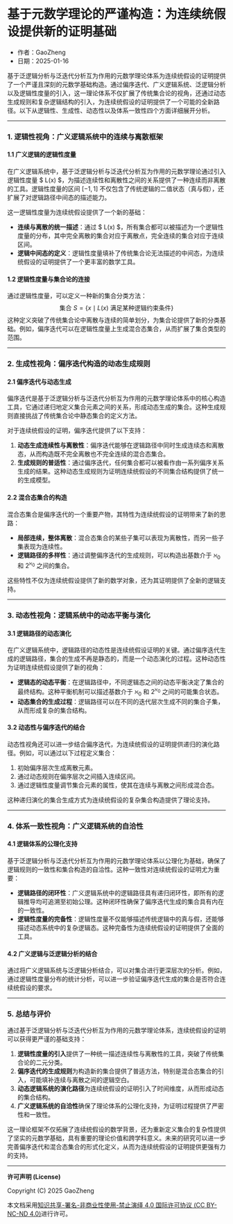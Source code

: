 # **基于元数学理论的严谨构造：为连续统假设提供新的证明基础**

- 作者：GaoZheng
- 日期：2025-01-16

基于泛逻辑分析与泛迭代分析互为作用的元数学理论体系为连续统假设的证明提供了一个严谨且深刻的元数学基础构造。通过偏序迭代、广义逻辑系统、泛逻辑分析以及逻辑性度量的引入，这一理论体系不仅扩展了传统集合论的视角，还通过动态生成规则和复杂逻辑结构的引入，为连续统假设的证明提供了一个可能的全新路径。以下从逻辑性、生成性、动态性以及体系一致性四个方面详细展开分析。

---

### 1. **逻辑性视角：广义逻辑系统中的连续与离散框架**
#### 1.1 **广义逻辑的逻辑性度量**
在广义逻辑系统中，基于泛逻辑分析与泛迭代分析互为作用的元数学理论通过引入逻辑性度量 $ L(x) $，为描述连续性和离散性之间的关系提供了一种连续而非离散的工具。逻辑性度量的区间 $[-1, 1]$ 不仅包含了传统逻辑的二值状态（真与假），还扩展了对逻辑路径中间态的描述能力。

这一逻辑性度量为连续统假设提供了一个新的基础：
- **连续与离散的统一描述**：通过 $ L(x) $，所有集合都可以被描述为一个逻辑性度量的分布，其中完全离散的集合对应于离散点，完全连续的集合对应于连续区间。
- **逻辑中间态的定义**：逻辑性度量填补了传统集合论无法描述的中间态，为连续统假设的证明提供了一个更丰富的数学工具。

#### 1.2 **逻辑性度量与集合论的连接**
通过逻辑性度量，可以定义一种新的集合分类方法：
$$
\text{集合 } S = \{x \mid L(x) \text{ 满足某种逻辑约束条件}\}
$$
这种定义突破了传统集合论中离散与连续的简单划分，为集合论提供了新的分类基础。例如，偏序迭代可以在逻辑性度量上生成混合态集合，从而扩展了集合类型的范围。

---

### 2. **生成性视角：偏序迭代构造的动态生成规则**
#### 2.1 **偏序迭代与动态生成**
偏序迭代是基于泛逻辑分析与泛迭代分析互为作用的元数学理论体系中的核心构造工具，它通过递归地定义集合元素之间的关系，形成动态生成的集合。这种生成规则直接挑战了传统集合论中静态集合的定义方法。

对于连续统假设的证明，偏序迭代提供了以下支持：
1. **动态生成连续性与离散性**：偏序迭代能够在逻辑路径中同时生成连续态和离散态，从而构造既不完全离散也不完全连续的混合态集合。
2. **生成规则的普适性**：通过偏序迭代，任何集合都可以被看作由一系列偏序关系生成的结果。这种动态生成规则为证明连续统假设的不同集合结构提供了统一的生成模型。

#### 2.2 **混合态集合的构造**
混合态集合是偏序迭代的一个重要产物，其特性为连续统假设的证明带来了新的思路：
- **局部连续，整体离散**：混合态集合的某些子集可以表现为离散性，而另一些子集表现为连续性。
- **逻辑路径的多样性**：通过调整偏序迭代的生成规则，可以构造出基数介于 $\aleph_0$ 和 $2^{\aleph_0}$ 之间的集合。

这些特性不仅为连续统假设提供了新的数学对象，还为其证明提供了全新的逻辑支持。

---

### 3. **动态性视角：逻辑系统中的动态平衡与演化**
#### 3.1 **逻辑路径的动态演化**
在广义逻辑系统中，逻辑路径的动态性是连续统假设证明的关键。通过偏序迭代生成的逻辑路径，集合的生成不再是静态的，而是一个动态演化的过程。这种动态性为证明连续统假设提供了新的视角：
- **逻辑态的动态平衡**：在逻辑路径中，不同逻辑态之间的动态平衡决定了集合的最终结构。这种平衡机制可以描述基数介于 $\aleph_0$ 和 $2^{\aleph_0}$ 之间的可能集合状态。
- **动态集合的生成过程**：逻辑路径可以在不同的迭代层次生成不同的集合子集，从而形成复杂的集合结构。

#### 3.2 **动态性与偏序迭代的结合**
动态性视角还可以进一步结合偏序迭代，为连续统假设的证明提供递归的演化路径。例如，可以通过以下过程定义集合：
1. 初始偏序层次生成离散元素。
2. 通过动态规则在偏序层次之间插入连续区间。
3. 通过逻辑性度量调节集合元素的属性，使其在连续与离散之间形成混合态。

这种递归演化的集合生成方式为连续统假设的复杂集合构造提供了理论支持。

---

### 4. **体系一致性视角：广义逻辑系统的自洽性**
#### 4.1 **逻辑体系的公理化支持**
基于泛逻辑分析与泛迭代分析互为作用的元数学理论体系以公理化为基础，确保了逻辑规则的一致性和集合构造的自洽性。这种一致性对连续统假设的证明尤为重要：
- **逻辑路径的闭环性**：广义逻辑系统中的逻辑路径具有递归闭环性，即所有的逻辑推导均可追溯至初始公理。这种闭环性确保了偏序迭代生成的集合具有内在的一致性。
- **逻辑性度量的完备性**：逻辑性度量不仅能够描述传统逻辑中的真与假，还能够描述动态系统中的复杂逻辑态。这种完备性为连续统假设的证明提供了全面的工具。

#### 4.2 **广义逻辑与泛逻辑分析的结合**
通过将广义逻辑系统与泛逻辑分析结合，可以对集合进行更深层次的分析。例如，通过逻辑性度量分布的统计分析，可以进一步验证偏序迭代生成的集合是否符合连续统假设的要求。

---

### 5. **总结与评价**
通过基于泛逻辑分析与泛迭代分析互为作用的元数学理论体系，连续统假设的证明可以获得更严谨的基础支持：
1. **逻辑性度量的引入**提供了一种统一描述连续性与离散性的工具，突破了传统集合论的二元分类。
2. **偏序迭代的生成规则**为构造新的集合提供了普适方法，特别是混合态集合的引入，可能填补连续与离散之间的逻辑空白。
3. **动态逻辑系统的演化路径**为连续统假设的证明引入了时间维度，从而形成动态的集合结构。
4. **广义逻辑系统的自洽性**确保了理论体系的公理化支持，为证明过程提供了严密性和一致性。

这一理论框架不仅拓展了连续统假设的数学背景，还为重新定义集合的复杂性提供了坚实的元数学基础，具有重要的理论价值和跨学科意义。未来的研究可以进一步完善偏序迭代和混合态集合的形式化定义，从而为连续统假设的证明提供更强有力的支持。

---

**许可声明 (License)**

Copyright (C) 2025 GaoZheng 

本文档采用[知识共享-署名-非商业性使用-禁止演绎 4.0 国际许可协议 (CC BY-NC-ND 4.0)](https://creativecommons.org/licenses/by-nc-nd/4.0/deed.zh-Hans)进行许可。
